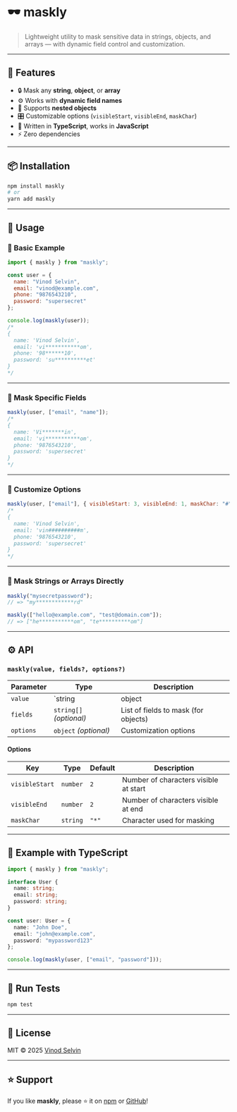 # 🕶️ maskly

> Lightweight utility to mask sensitive data in strings, objects, and arrays — with dynamic field control and customization.

---

## 🚀 Features

- 🔒 Mask any **string**, **object**, or **array**
- ⚙️ Works with **dynamic field names**
- 🧩 Supports **nested objects**
- 🎛️ Customizable options (`visibleStart`, `visibleEnd`, `maskChar`)
- 💪 Written in **TypeScript**, works in **JavaScript**
- ⚡ Zero dependencies

---

## 📦 Installation

```bash
npm install maskly
# or
yarn add maskly
```

---

## 🧠 Usage

### 🔹 Basic Example

```js
import { maskly } from "maskly";

const user = {
  name: "Vinod Selvin",
  email: "vinod@example.com",
  phone: "9876543210",
  password: "supersecret"
};

console.log(maskly(user));
/*
{
  name: 'Vinod Selvin',
  email: 'vi***********om',
  phone: '98******10',
  password: 'su**********et'
}
*/
```

---

### 🔹 Mask Specific Fields

```js
maskly(user, ["email", "name"]);
/*
{
  name: 'Vi*******in',
  email: 'vi***********om',
  phone: '9876543210',
  password: 'supersecret'
}
*/
```

---

### 🔹 Customize Options

```js
maskly(user, ["email"], { visibleStart: 3, visibleEnd: 1, maskChar: "#" });
/*
{
  name: 'Vinod Selvin',
  email: 'vin##########m',
  phone: '9876543210',
  password: 'supersecret'
}
*/
```

---

### 🔹 Mask Strings or Arrays Directly

```js
maskly("mysecretpassword");
// => "my************rd"

maskly(["hello@example.com", "test@domain.com"]);
// => ["he***********om", "te**********om"]
```

---

## ⚙️ API

### `maskly(value, fields?, options?)`

| Parameter | Type | Description |
|------------|------|-------------|
| `value` | `string | object | array` | Input value to mask |
| `fields` | `string[]` _(optional)_ | List of fields to mask (for objects) |
| `options` | `object` _(optional)_ | Customization options |

#### Options
| Key | Type | Default | Description |
|-----|------|----------|-------------|
| `visibleStart` | `number` | `2` | Number of characters visible at start |
| `visibleEnd` | `number` | `2` | Number of characters visible at end |
| `maskChar` | `string` | `"*"` | Character used for masking |

---

## 🧰 Example with TypeScript

```ts
import { maskly } from "maskly";

interface User {
  name: string;
  email: string;
  password: string;
}

const user: User = {
  name: "John Doe",
  email: "john@example.com",
  password: "mypassword123"
};

console.log(maskly(user, ["email", "password"]));
```

---

## 🧪 Run Tests

```bash
npm test
```

---

## 📄 License

MIT © 2025 [Vinod Selvin](https://github.com/vinodselvin)

---

## ⭐ Support

If you like **maskly**, please ⭐ it on [npm](https://www.npmjs.com/package/maskly) or [GitHub](https://github.com/vinodselvin/maskly)!
